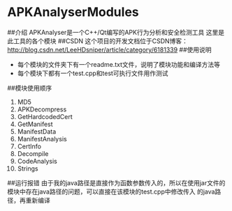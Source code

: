 # APKAnalyserModules
##介绍
APKAnalyser是一个C++/Qt编写的APK行为分析和安全检测工具
这里是此工具的各个模块
##CSDN
这个项目的开发文档位于CSDN博客：http://blog.csdn.net/LeeHDsniper/article/category/6181339
##使用说明
- 每个模块的文件夹下有一个readme.txt文件，说明了模块功能和编译方法等
- 每个模块下都有一个test.cpp和test可执行文件用作测试

##模块使用顺序
1. MD5
2. APKDecompress
3. GetHardcodedCert
4. GetManifest
5. ManifestData
6. ManifestAnalysis
7. CertInfo
8. Decompile
9. CodeAnalysis
10. Strings

##运行报错
由于我的java路径是直接作为函数参数传入的，所以在使用jar文件的模块中存在java路径的问题，可以直接在该模块的test.cpp中修改传入 的java路径，再重新编译
